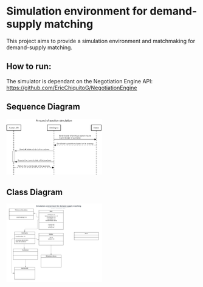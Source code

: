 # Simulation environment for demand-supply matching

This project aims to provide a simulation environment and matchmaking for demand-supply matching.

## How to run:

The simulator is dependant on the Negotiation Engine API: https://github.com/EricChiquitoG/NegotiationEngine

## Sequence Diagram

<img src="images/sequence.png" width="50%" height="50%">

## Class Diagram

<img src="images\classes.png" width="50%" height="50%">
